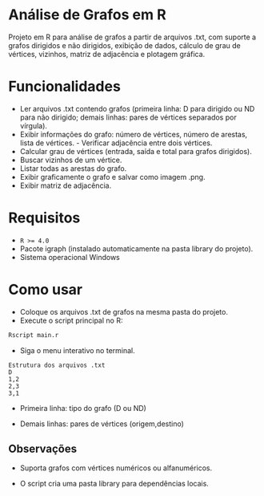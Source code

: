 # Análise de Grafos em R

Projeto em R para análise de grafos a partir de arquivos .txt, com suporte a grafos dirigidos e não dirigidos, exibição de dados, cálculo de grau de vértices, vizinhos, matriz de adjacência e plotagem gráfica.

# Funcionalidades
- Ler arquivos .txt contendo grafos (primeira linha: D para dirigido ou ND para não dirigido; demais linhas: pares de vértices separados por vírgula).
- Exibir informações do grafo: número de vértices, número de arestas, lista de vértices. - Verificar adjacência entre dois vértices.
- Calcular grau de vértices (entrada, saída e total para grafos dirigidos).
- Buscar vizinhos de um vértice.
- Listar todas as arestas do grafo.
- Exibir graficamente o grafo e salvar como imagem .png.
- Exibir matriz de adjacência.

# Requisitos

- ```R >= 4.0```
- Pacote igraph (instalado automaticamente na pasta library do projeto).
- Sistema operacional Windows 

# Como usar

- Coloque os arquivos .txt de grafos na mesma pasta do projeto.
- Execute o script principal no R:
```bash
Rscript main.r
```
- Siga o menu interativo no terminal.

```text
Estrutura dos arquivos .txt
D
1,2
2,3
3,1
```

- Primeira linha: tipo do grafo (D ou ND)

- Demais linhas: pares de vértices (origem,destino)

## Observações

- Suporta grafos com vértices numéricos ou alfanuméricos.

- O script cria uma pasta library para dependências locais.